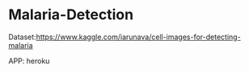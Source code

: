 # Malaria-Detection

Dataset:https://www.kaggle.com/iarunava/cell-images-for-detecting-malaria

APP: heroku
